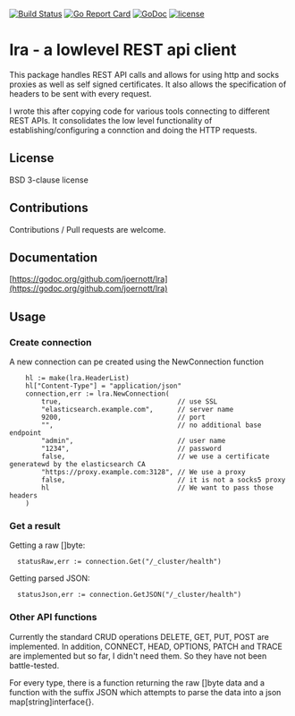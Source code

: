 [![Build Status](https://travis-ci.com/joernott/lra.svg?branch=master)](https://travis-ci.org/joernott/lra) [![Go Report Card](https://goreportcard.com/badge/joernott/lra)](https://goreportcard.com/report/joernott/lra) [![GoDoc](https://godoc.org/github.com/joernott/lra?status.svg)](https://godoc.org/github.com/joernott/lra) [![license](https://img.shields.io/badge/license-BSD%203--clause-blue.svg)](https://github.com/joernott/lra/LICENSE)

# lra - a lowlevel REST api client

This package handles REST API calls and allows for using http and socks proxies
as well as self signed certificates. It also allows the specification of
headers to be sent with every request.

I wrote this after copying code for various tools connecting to different REST
APIs. It consolidates the low level functionality of establishing/configuring
a connction and doing the HTTP requests.

## License
BSD 3-clause license

## Contributions
Contributions / Pull requests are welcome. 

## Documentation
[https://godoc.org/github.com/joernott/lra](https://godoc.org/github.com/joernott/lra)

## Usage

### Create connection
A new connection can pe created using the NewConnection function
```
	hl := make(lra.HeaderList)
	hl["Content-Type"] = "application/json"
	connection,err := lra.NewConnection(
		true,                             // use SSL
		"elasticsearch.example.com",      // server name
		9200,                             // port
		"",                               // no additional base endpoint
		"admin",                          // user name
		"1234",                           // password
		false,                            // we use a certificate generatewd by the elasticsearch CA
		"https://proxy.example.com:3128", // We use a proxy
		false,                            // it is not a socks5 proxy
		hl                                // We want to pass those headers
	)
```
### Get a result
Getting a raw []byte:
```
  statusRaw,err := connection.Get("/_cluster/health")
```

Getting parsed JSON:
```
  statusJson,err := connection.GetJSON("/_cluster/health")
```

### Other API functions
Currently the standard CRUD operations DELETE, GET, PUT, POST are implemented.
In addition, CONNECT, HEAD, OPTIONS, PATCH and TRACE are implemented but so far,
I didn't need them. So they have not been battle-tested.

For every type, there is a function returning the raw []byte data and a function
with the suffix JSON which attempts to parse the data into a json map[string]interface{}.

